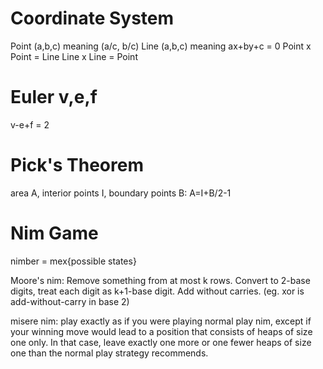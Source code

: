 Coordinate System
========================
Point (a,b,c) meaning (a/c, b/c)
Line (a,b,c) meaning ax+by+c = 0
Point x Point = Line
Line x Line = Point


Euler v,e,f
============
v-e+f = 2

Pick's Theorem
==============
area A, interior points I, boundary points B: A=I+B/2-1


Nim Game
========
nimber = mex{possible states}

Moore's nim: Remove something from at most k rows. Convert to 2-base digits, treat each digit as k+1-base digit. Add without carries. (eg. xor is add-without-carry in base 2)

misere nim: play exactly as if you were playing normal play nim, except if your winning move would lead to a position that consists of heaps of size one only. In that case, leave exactly one more or one fewer heaps of size one than the normal play strategy recommends.

